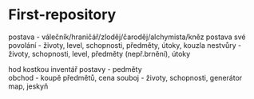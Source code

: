 # First-repository
postava - válečník/hraničář/zloděj/čaroděj/alchymista/kněz
postava své povolání - životy, level, schopnosti, předměty, útoky, kouzla
nestvůry - životy, schopnosti, level, předměty (nepř.brnění), útoky

hod kostkou
inventář postavy - pedměty  
obchod - koupě předmětů, cena 
souboj - životy, schopnosti, 
generátor map, jeskyň

